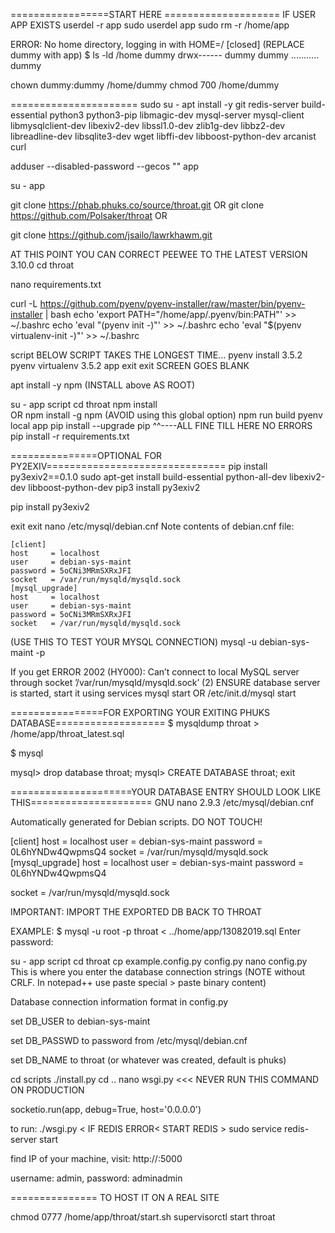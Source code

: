 =================START HERE ====================
IF USER APP EXISTS
userdel -r app
sudo userdel app
sudo rm -r /home/app

ERROR: No home directory, logging in with HOME=/ [closed] (REPLACE dummy with app)
$ ls -ld /home dummy
drwx------ dummy dummy ........... dummy

 chown dummy:dummy /home/dummy
 chmod 700 /home/dummy

======================
sudo su -
apt install -y git redis-server build-essential python3 python3-pip libmagic-dev mysql-server mysql-client libmysqlclient-dev libexiv2-dev libssl1.0-dev zlib1g-dev libbz2-dev libreadline-dev libsqlite3-dev wget libffi-dev libboost-python-dev arcanist curl

adduser --disabled-password --gecos "" app

su - app

git clone https://phab.phuks.co/source/throat.git
OR
git clone https://github.com/Polsaker/throat
OR

git clone https://github.com/jsailo/lawrkhawm.git

AT THIS POINT YOU CAN CORRECT PEEWEE TO THE LATEST VERSION 3.10.0
cd throat

nano requirements.txt

curl -L https://github.com/pyenv/pyenv-installer/raw/master/bin/pyenv-installer | bash
echo 'export PATH="/home/app/.pyenv/bin:PATH"' >> ~/.bashrc
echo 'eval "(pyenv init -)"' >> ~/.bashrc
echo 'eval "$(pyenv virtualenv-init -)"' >> ~/.bashrc

script
BELOW SCRIPT TAKES THE LONGEST TIME...
pyenv install 3.5.2
pyenv virtualenv 3.5.2 app
exit
exit
SCREEN GOES BLANK

apt install -y npm
(INSTALL above AS ROOT)

su - app
script
cd throat
npm install  
OR 
npm install -g npm (AVOID using this global option)
npm run build
pyenv local app
pip install --upgrade pip
^^----ALL FINE TILL HERE NO ERRORS
pip install -r requirements.txt

===============OPTIONAL FOR PY2EXIV===============================
pip install py3exiv2==0.1.0
sudo apt-get install build-essential python-all-dev libexiv2-dev libboost-python-dev
pip3 install py3exiv2

pip install py3exiv2

exit
exit
nano /etc/mysql/debian.cnf
Note contents of debian.cnf file: 

    [client]
    host     = localhost
    user     = debian-sys-maint
    password = 5oCNi3MRmSXRxJFI
    socket   = /var/run/mysqld/mysqld.sock
    [mysql_upgrade]
    host     = localhost
    user     = debian-sys-maint
    password = 5oCNi3MRmSXRxJFI
    socket   = /var/run/mysqld/mysqld.sock

(USE THIS TO TEST YOUR MYSQL CONNECTION)
mysql -u debian-sys-maint -p

If you get ERROR 2002 (HY000): Can’t connect to local MySQL server through socket ’/var/run/mysqld/mysqld.sock’ (2)
ENSURE database server is started, start it using
services mysql start
OR 
/etc/init.d/mysql start

================FOR EXPORTING YOUR EXITING PHUKS DATABASE===================
$ mysqldump throat > /home/app/throat_latest.sql

$ mysql

mysql> drop database throat;
mysql> CREATE DATABASE throat;
exit

=====================YOUR DATABASE ENTRY SHOULD LOOK LIKE THIS=====================
  GNU nano 2.9.3
  /etc/mysql/debian.cnf                                           

Automatically generated for Debian scripts. DO NOT TOUCH!

[client]
host     = localhost
user     = debian-sys-maint
password = 0L6hYNDw4QwpmsQ4
socket   = /var/run/mysqld/mysqld.sock
[mysql_upgrade]
host     = localhost
user     = debian-sys-maint
password = 0L6hYNDw4QwpmsQ4

socket   = /var/run/mysqld/mysqld.sock

IMPORTANT: IMPORT THE EXPORTED DB BACK TO THROAT

EXAMPLE: 
$ mysql -u root -p throat < ../home/app/13082019.sql
Enter password:

su - app
script
cd throat
cp example.config.py config.py
nano config.py
This is where you enter the database connection strings (NOTE without CRLF. In notepad++ use paste special > paste binary content)

Database connection information format in config.py

set DB_USER to debian-sys-maint

set DB_PASSWD to password from /etc/mysql/debian.cnf

set DB_NAME to throat (or whatever was created, default is phuks)

cd scripts
./install.py
cd ..
nano wsgi.py   <<< NEVER RUN THIS COMMAND ON PRODUCTION

socketio.run(app, debug=True, host='0.0.0.0')

to run: ./wsgi.py   < IF REDIS ERROR< START REDIS > sudo service redis-server start 

find IP of your machine, visit: http://<ip address>:5000

username: admin, password: adminadmin

===============
TO HOST IT ON A REAL SITE

chmod 0777 /home/app/throat/start.sh
supervisorctl start throat
